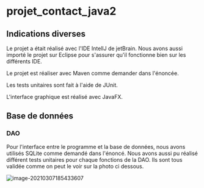 # projet_contact_java2

## Indications diverses

Le projet a était réalisé avec l'IDE IntellJ de jetBrain. Nous avons aussi importé le projet sur Eclipse pour s'assurer qu'il fonctionne bien sur les différents IDE. 

Le projet est réaliser avec Maven comme demander dans l'énoncée.

Les tests unitaires sont fait à l'aide de JUnit.

L'interface graphique est réalisé avec JavaFX.

## Base de données

### DAO

Pour l'interface entre le programme et la base de données, nous avons utilisés SQLite comme demandé dans l'énoncé. Nous avons aussi pu réalisé différent tests unitaires pour chaque fonctions de la DAO. Ils sont tous validée comme on peut le voir sur la photo ci dessous. 

![image-20210307185433607](C:\Users\Matthieu\AppData\Roaming\Typora\typora-user-images\image-20210307185433607.png)

